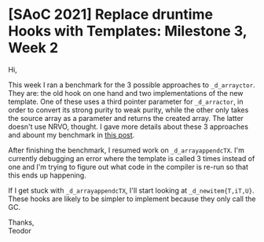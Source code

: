 # [SAoC 2021] Replace druntime Hooks with Templates: Milestone 3, Week 2

Hi,

This week I ran a benchmark for the 3 possible approaches to `_d_arrayctor`.
They are: the old hook on one hand and two implementations of the new template.
One of these uses a third pointer parameter for `_d_arractor`, in order to convert its strong purity to weak purity, while the other only takes the source array as a parameter and returns the created array.
The latter doesn't use NRVO, thought.
I gave more details about these 3 approaches and abount my benchmark in [this post](https://forum.dlang.org/post/hajlsppmugslhinluzos@forum.dlang.org).

After finishing the benchmark, I resumed work on `_d_arrayappendcTX`.
I'm currently debugging an error where the template is called 3 times instead of one and I'm trying to figure out what code in the compiler is re-run so that this ends up happening.

If I get stuck with `_d_arrayappendcTX`, I'll start looking at `_d_newitem{T,iT,U}`.
These hooks are likely to be simpler to implement because they only call the GC.

Thanks,\
Teodor
